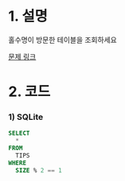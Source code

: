# 1. 설명
홀수명이 방문한 테이블을 조회하세요

[문제 링크](https://solvesql.com/problems/size-of-table/)


# 2. 코드
### 1) SQLite
```sql
SELECT
  *
FROM
  TIPS
WHERE
  SIZE % 2 == 1
```
